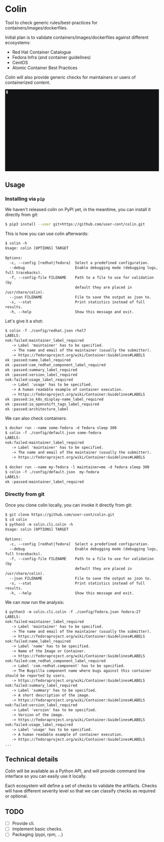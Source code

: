 # Colin

Tool to check generic rules/best-practices for containers/images/dockerfiles.

Initial plan is to validate containers/images/dockerfiles against different ecosystems:
 - Red Hat Container Catalogue
 - Fedora Infra (and container guidelines)
 - CentOS
 - Atomic Container Best Practices

*Colin* will also provide generic checks for maintainers or users of containerized content.

![example](./docs/example.gif)


## Usage


### Installing via `pip`

We haven't released colin on PyPI yet, in the meantime, you can install it directly from git:

```bash
$ pip3 install --user git+https://github.com/user-cont/colin.git
```

This is how you can use colin afterwards:

```
$ colin -h
Usage: colin [OPTIONS] TARGET

Options:
  -c, --config [redhat|fedora]  Select a predefined configuration.
  --debug                       Enable debugging mode (debugging logs, full tracebacks).
  -f, --config-file FILENAME    Path to a file to use for validation (by
                                default they are placed in /usr/share/colin).
  --json FILENAME               File to save the output as json to.
  -s, --stat                    Print statistics instead of full results.
  -h, --help                    Show this message and exit.
```

Let's give it a shot:
```
$ colin -f ./config/redhat.json rhel7
LABELS:
nok:failed:maintainer_label_required
   -> Label 'maintainer' has to be specified.
   -> The name and email of the maintainer (usually the submitter).
   -> https://fedoraproject.org/wiki/Container:Guidelines#LABELS
ok :passed:name_label_required
ok :passed:com_redhat_component_label_required
ok :passed:summary_label_required
ok :passed:version_label_required
nok:failed:usage_label_required
   -> Label 'usage' has to be specified.
   -> A human readable example of container execution.
   -> https://fedoraproject.org/wiki/Container:Guidelines#LABELS
ok :passed:io_k8s_display-name_label_required
ok :passed:io_openshift_tags_label_required
ok :passed:architecture_label
```

We can also check containers:
```
$ docker run --name some-fedora -d fedora sleep 300
$ colin -f ./config/default.json some-fedora
LABELS:
nok:failed:maintainer_label_required
   -> Label 'maintainer' has to be specified.
   -> The name and email of the maintainer (usually the submitter).
   -> https://fedoraproject.org/wiki/Container:Guidelines#LABELS

$ docker run --name my-fedora -l maintainer=me -d fedora sleep 300
$ colin -f ./config/default.json  my-fedora
LABELS:
ok :passed:maintainer_label_required
```


### Directly from git

Once you clone colin locally, you can invoke it directly from git:

```
$ git clone https://github.com/user-cont/colin.git
$ cd colin
$ python3 -m colin.cli.colin -h
Usage: colin [OPTIONS] TARGET

Options:
  -c, --config [redhat|fedora]  Select a predefined configuration.
  --debug                       Enable debugging mode (debugging logs, full tracebacks).
  -f, --config-file FILENAME    Path to a file to use for validation (by
                                default they are placed in /usr/share/colin).
  --json FILENAME               File to save the output as json to.
  -s, --stat                    Print statistics instead of full results.
  -h, --help                    Show this message and exit.
```

We can now run the analysis:

```
$ python3 -m colin.cli.colin -f ./config/fedora.json fedora:27
LABELS:
nok:failed:maintainer_label_required
   -> Label 'maintainer' has to be specified.
   -> The name and email of the maintainer (usually the submitter).
   -> https://fedoraproject.org/wiki/Container:Guidelines#LABELS
nok:failed:name_label_required
   -> Label 'name' has to be specified.
   -> Name of the Image or Container.
   -> https://fedoraproject.org/wiki/Container:Guidelines#LABELS
nok:failed:com_redhat_component_label_required
   -> Label 'com.redhat.component' has to be specified.
   -> The Bugzilla component name where bugs against this container should be reported by users.
   -> https://fedoraproject.org/wiki/Container:Guidelines#LABELS
nok:failed:summary_label_required
   -> Label 'summary' has to be specified.
   -> A short description of the image.
   -> https://fedoraproject.org/wiki/Container:Guidelines#LABELS
nok:failed:version_label_required
   -> Label 'version' has to be specified.
   -> Version of the image.
   -> https://fedoraproject.org/wiki/Container:Guidelines#LABELS
nok:failed:usage_label_required
   -> Label 'usage' has to be specified.
   -> A human readable example of container execution.
   -> https://fedoraproject.org/wiki/Container:Guidelines#LABELS
...
```


## Technical details

*Colin* will be available as a Python API, and will provide command line interface so you can easily use it locally.

Each ecosystem will define a set of checks to validate the artifacts. Checks will have different severity level so that we can classify checks as required or optional.


## TODO

- [ ] Provide cli.
- [ ] Implement basic checks.
- [ ] Packaging (pypi, rpm, ...)
